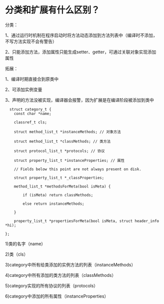 # 分类和扩展有什么区别？

分类：

1、通过运行时机制在程序启动时将方法动态添加到方法列表中（编译时不添加，不写方法实现不会有警告） 

2、只能添加方法，添加属性只能生成setter、getter，可通过关联对象实现添加属性

拓展：

1、编译时期直接合到原类中 

2、可添加实例变量 

3、声明的方法没被实现，编译器会报警，因为扩展是在编译阶段被添加到类中



```objc
  struct category_t {
   	const char *name;

    classref_t cls;

    struct method_list_t *instanceMethods; // 对象方法

    struct method_list_t *classMethods; // 类方法

    struct protocol_list_t *protocols; // 协议

    struct property_list_t *instanceProperties; // 属性

    // Fields below this point are not always present on disk.

    struct property_list_t *_classProperties;

    method_list_t *methodsForMeta(bool isMeta) {

        if (isMeta) return classMethods;

        else return instanceMethods;

    }

    property_list_t *propertiesForMeta(bool isMeta, struct header_info *hi);

};
```

1)类的名字（name）

2)类（cls）

3)category中所有给类添加的实例方法的列表（instanceMethods）

4)category中所有添加的类方法的列表（classMethods）

5)category实现的所有协议的列表（protocols）

6)category中添加的所有属性（instanceProperties）